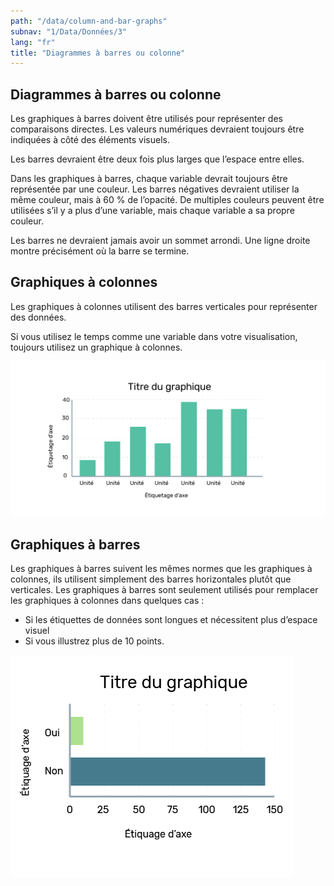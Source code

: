 ```yaml
---
path: "/data/column-and-bar-graphs"
subnav: "1/Data/Données/3"
lang: "fr"
title: "Diagrammes à barres ou colonne"
---
```


<helmet>
<title> Diagrammes à barres ou colonne - Système de conception Aurora </title>
</helmet>

## Diagrammes à barres ou colonne

Les graphiques à barres doivent être utilisés pour représenter des comparaisons directes. Les valeurs numériques devraient toujours être indiquées à côté des éléments visuels.

Les barres devraient être deux fois plus larges que l’espace entre elles.

Dans les graphiques à barres, chaque variable devrait toujours être représentée par une couleur. Les barres négatives devraient utiliser la même couleur, mais à 60 % de l’opacité. De multiples couleurs peuvent être utilisées s’il y a plus d’une variable, mais chaque variable a sa propre couleur.

Les barres ne devraient jamais avoir un sommet arrondi. Une ligne droite montre précisément où la barre se termine.

## Graphiques à colonnes

Les graphiques à colonnes utilisent des barres verticales pour représenter des données.

Si vous utilisez le temps comme une variable dans votre visualisation, toujours utilisez un graphique à colonnes.

![Exemple d'une graphique à colonne](../../../img\components\column_graph_fr.png)

## Graphiques à barres

Les graphiques à barres suivent les mêmes normes que les graphiques à colonnes, ils utilisent simplement des barres horizontales plutôt que verticales. Les graphiques à barres sont seulement utilisés pour remplacer les graphiques à colonnes dans quelques cas :
*	Si les étiquettes de données sont longues et nécessitent plus d’espace visuel
*	Si vous illustrez plus de 10 points.

![Image d'une graphique à barre](../../../img\components\bar_graph_fr.png)

